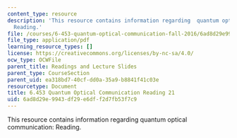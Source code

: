 ```yaml
---
content_type: resource
description: 'This resource contains information regarding  quantum optical communication:
  Reading.'
file: /courses/6-453-quantum-optical-communication-fall-2016/6ad8d29e9943df29e6dff2d7fb53f7c9_MIT6_453F16_Lect21_Notes.pdf
file_type: application/pdf
learning_resource_types: []
license: https://creativecommons.org/licenses/by-nc-sa/4.0/
ocw_type: OCWFile
parent_title: Readings and Lecture Slides
parent_type: CourseSection
parent_uid: ea318bd7-40cf-dd0a-35a9-b8841f41c03e
resourcetype: Document
title: 6.453 Quantum Optical Communication Reading 21
uid: 6ad8d29e-9943-df29-e6df-f2d7fb53f7c9
---
```

This resource contains information regarding  quantum optical communication: Reading.